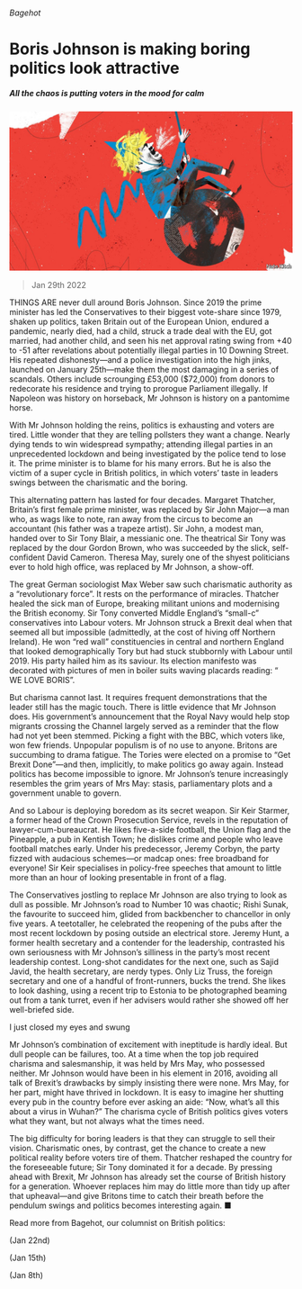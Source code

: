 ###### Bagehot

# Boris Johnson is making boring politics look attractive 

##### All the chaos is putting voters in the mood for calm 

![image](images/20220129_BAD000_0.jpg) 

> Jan 29th 2022 

THINGS ARE never dull around Boris Johnson. Since 2019 the prime minister has led the Conservatives to their biggest vote-share since 1979, shaken up politics, taken Britain out of the European Union, endured a pandemic, nearly died, had a child, struck a trade deal with the EU, got married, had another child, and seen his net approval rating swing from +40 to -51 after revelations about potentially illegal parties in 10 Downing Street. His repeated dishonesty—and a police investigation into the high jinks, launched on January 25th—make them the most damaging in a series of scandals. Others include scrounging £53,000 ($72,000) from donors to redecorate his residence and trying to prorogue Parliament illegally. If Napoleon was history on horseback, Mr Johnson is history on a pantomime horse.

With Mr Johnson holding the reins, politics is exhausting and voters are tired. Little wonder that they are telling pollsters they want a change. Nearly dying tends to win widespread sympathy; attending illegal parties in an unprecedented lockdown and being investigated by the police tend to lose it. The prime minister is to blame for his many errors. But he is also the victim of a super cycle in British politics, in which voters’ taste in leaders swings between the charismatic and the boring.


This alternating pattern has lasted for four decades. Margaret Thatcher, Britain’s first female prime minister, was replaced by Sir John Major—a man who, as wags like to note, ran away from the circus to become an accountant (his father was a trapeze artist). Sir John, a modest man, handed over to Sir Tony Blair, a messianic one. The theatrical Sir Tony was replaced by the dour Gordon Brown, who was succeeded by the slick, self-confident David Cameron. Theresa May, surely one of the shyest politicians ever to hold high office, was replaced by Mr Johnson, a show-off.

The great German sociologist Max Weber saw such charismatic authority as a “revolutionary force”. It rests on the performance of miracles. Thatcher healed the sick man of Europe, breaking militant unions and modernising the British economy. Sir Tony converted Middle England’s “small-c” conservatives into Labour voters. Mr Johnson struck a Brexit deal when that seemed all but impossible (admittedly, at the cost of hiving off Northern Ireland). He won “red wall” constituencies in central and northern England that looked demographically Tory but had stuck stubbornly with Labour until 2019. His party hailed him as its saviour. Its election manifesto was decorated with pictures of men in boiler suits waving placards reading: “ WE LOVE BORIS”.

But charisma cannot last. It requires frequent demonstrations that the leader still has the magic touch. There is little evidence that Mr Johnson does. His government’s announcement that the Royal Navy would help stop migrants crossing the Channel largely served as a reminder that the flow had not yet been stemmed. Picking a fight with the BBC, which voters like, won few friends. Unpopular populism is of no use to anyone. Britons are succumbing to drama fatigue. The Tories were elected on a promise to “Get Brexit Done”—and then, implicitly, to make politics go away again. Instead politics has become impossible to ignore. Mr Johnson’s tenure increasingly resembles the grim years of Mrs May: stasis, parliamentary plots and a government unable to govern.

And so Labour is deploying boredom as its secret weapon. Sir Keir Starmer, a former head of the Crown Prosecution Service, revels in the reputation of lawyer-cum-bureaucrat. He likes five-a-side football, the Union flag and the Pineapple, a pub in Kentish Town; he dislikes crime and people who leave football matches early. Under his predecessor, Jeremy Corbyn, the party fizzed with audacious schemes—or madcap ones: free broadband for everyone! Sir Keir specialises in policy-free speeches that amount to little more than an hour of looking presentable in front of a flag.

The Conservatives jostling to replace Mr Johnson are also trying to look as dull as possible. Mr Johnson’s road to Number 10 was chaotic; Rishi Sunak, the favourite to succeed him, glided from backbencher to chancellor in only five years. A teetotaller, he celebrated the reopening of the pubs after the most recent lockdown by posing outside an electrical store. Jeremy Hunt, a former health secretary and a contender for the leadership, contrasted his own seriousness with Mr Johnson’s silliness in the party’s most recent leadership contest. Long-shot candidates for the next one, such as Sajid Javid, the health secretary, are nerdy types. Only Liz Truss, the foreign secretary and one of a handful of front-runners, bucks the trend. She likes to look dashing, using a recent trip to Estonia to be photographed beaming out from a tank turret, even if her advisers would rather she showed off her well-briefed side.

I just closed my eyes and swung

Mr Johnson’s combination of excitement with ineptitude is hardly ideal. But dull people can be failures, too. At a time when the top job required charisma and salesmanship, it was held by Mrs May, who possessed neither. Mr Johnson would have been in his element in 2016, avoiding all talk of Brexit’s drawbacks by simply insisting there were none. Mrs May, for her part, might have thrived in lockdown. It is easy to imagine her shutting every pub in the country before ever asking an aide: “Now, what’s all this about a virus in Wuhan?” The charisma cycle of British politics gives voters what they want, but not always what the times need.

The big difficulty for boring leaders is that they can struggle to sell their vision. Charismatic ones, by contrast, get the chance to create a new political reality before voters tire of them. Thatcher reshaped the country for the foreseeable future; Sir Tony dominated it for a decade. By pressing ahead with Brexit, Mr Johnson has already set the course of British history for a generation. Whoever replaces him may do little more than tidy up after that upheaval—and give Britons time to catch their breath before the pendulum swings and politics becomes interesting again. ■

Read more from Bagehot, our columnist on British politics:

 (Jan 22nd)

 (Jan 15th)

 (Jan 8th)

